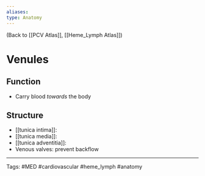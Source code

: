 ```yaml
---
aliases: 
type: Anatomy
---
```


(Back to [[PCV Atlas]], [[Heme_Lymph Atlas]])

# Venules
## Function
- Carry blood _towards_ the body
## Structure
- [[tunica intima]]: 
- [[tunica media]]: 
- [[tunica adventitia]]: 
- Venous valves: prevent backflow

---
Tags: #MED #cardiovascular #heme_lymph #anatomy 
